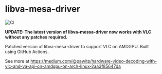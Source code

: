 # libva-mesa-driver

![CI](https://github.com/pawitp/libva-mesa-driver-vlc/workflows/CI/badge.svg?event=push)

**UPDATE: The latest version of libva-messa-driver now works with VLC without any patches required.**

Patched version of libva-mesa-driver to support VLC on AMDGPU. Built using GitHub Actions.

See more at https://medium.com/@pawitp/hardware-video-decoding-with-vlc-and-va-api-on-amdgpu-on-arch-linux-2aa3f85647da
